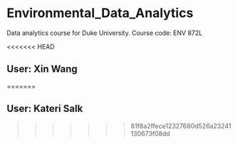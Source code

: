 # Environmental_Data_Analytics
Data analytics course for Duke University. Course code: ENV 872L

<<<<<<< HEAD
## User: Xin Wang
=======
## User: Kateri Salk
>>>>>>> 81f8a2ffece12327680d526a23241130673f08dd
